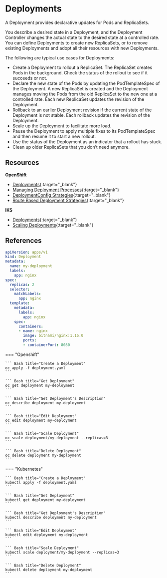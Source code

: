 # Deployments

A Deployment provides declarative updates for Pods and ReplicaSets.

You describe a desired state in a Deployment, and the Deployment Controller changes the actual state to the desired state at a controlled rate. You can define Deployments to create new ReplicaSets, or to remove existing Deployments and adopt all their resources with new Deployments.

The following are typical use cases for Deployments:
- Create a Deployment to rollout a ReplicaSet. The ReplicaSet creates Pods in the background. Check the status of the rollout to see if it succeeds or not.
- Declare the new state of the Pods by updating the PodTemplateSpec of the Deployment. A new ReplicaSet is created and the Deployment manages moving the Pods from the old ReplicaSet to the new one at a controlled rate. Each new ReplicaSet updates the revision of the Deployment.
- Rollback to an earlier Deployment revision if the current state of the Deployment is not stable. Each rollback updates the revision of the Deployment.
- Scale up the Deployment to facilitate more load.
- Pause the Deployment to apply multiple fixes to its PodTemplateSpec and then resume it to start a new rollout.
- Use the status of the Deployment as an indicator that a rollout has stuck.
- Clean up older ReplicaSets that you don’t need anymore.


## Resources

**OpenShift**

- [Deployments](https://docs.openshift.com/container-platform/4.13/applications/deployments/what-deployments-are.html){:target="_blank"}
- [Managing Deployment Processes](https://docs.openshift.com/container-platform/4.13/applications/deployments/managing-deployment-processes.html){:target="_blank"}
- [DeploymentConfig Strategies](https://docs.openshift.com/container-platform/4.13/applications/deployments/deployment-strategies.html){:target="_blank"}
- [Route Based Deployment Strategies](https://docs.openshift.com/container-platform/4.13/applications/deployments/route-based-deployment-strategies.html){:target="_blank"}

**IKS**

- [Deployments](https://kubernetes.io/docs/concepts/workloads/controllers/deployment/){:target="_blank"}
- [Scaling Deployments](https://kubernetes.io/docs/concepts/workloads/controllers/deployment/#scaling-a-deployment){:target="_blank"}

## References

```yaml
apiVersion: apps/v1
kind: Deployment
metadata:
  name: my-deployment
  labels:
    app: nginx
spec:
  replicas: 2
  selector:
    matchLabels:
      app: nginx
  template:
    metadata:
      labels:
        app: nginx
    spec:
      containers:
      - name: nginx
        image: bitnami/nginx:1.16.0
        ports:
        - containerPort: 8080
```

=== "Openshift"

    ``` Bash title="Create a Deployment"
    oc apply -f deployment.yaml
    ```

    ``` Bash title="Get Deployment"
    oc get deployment my-deployment
    ```

    ``` Bash title="Get Deployment's Description"
    oc describe deployment my-deployment
    ```

    ``` Bash title="Edit Deployment"
    oc edit deployment my-deployment
    ```

    ``` Bash title="Scale Deployment"
    oc scale deployment/my-deployment --replicas=3
    ```

    ``` Bash title="Delete Deployment"
    oc delete deployment my-deployment
    ```

=== "Kubernetes"

    ``` Bash title="Create a Deployment"
    kubectl apply -f deployment.yaml
    ```

    ``` Bash title="Get Deployment"
    kubectl get deployment my-deployment
    ```

    ``` Bash title="Get Deployment's Description"
    kubectl describe deployment my-deployment
    ```

    ``` Bash title="Edit Deployment"
    kubectl edit deployment my-deployment
    ```

    ``` Bash title="Scale Deployment"
    kubectl scale deployment/my-deployment --replicas=3
    ```

    ``` Bash title="Delete Deployment"
    kubectl delete deployment my-deployment
    ```